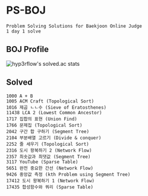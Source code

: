 # PS-BOJ

    Problem Solving Solutions for Baekjoon Online Judge
    1 day 1 solve

## BOJ Profile

![hyp3rflow's solved.ac stats](https://github-readme-solvedac.hyp3rflow.vercel.app/api/?handle=bln01)

## Solved

    1000 A + B
    1005 ACM Craft (Topological Sort)
    1016 제곱 ㄴㄴ수 (Sieve of Eratosthenes)
    11438 LCA 2 (Lowest Common Ancestor)
    1717 집합의 표현 (Union Find)
    1766 문제집 (Topological Sort)
    2042 구간 합 구하기 (Segment Tree)
    2104 부분배열 고르기 (Divide & conquer)
    2252 줄 세우기 (Topological Sort)
    2316 도시 왕복하기 2 (Network Flow)
    2357 최솟값과 최댓값 (Segment Tree)
    3117 YouTube (Sparse Table)
    5651 완전 중요한 간선 (Network Flow)
    9426 중앙값 측정 (kth Problem using Segment Tree)
    17412 도시 왕복하기 1 (Network Flow)
    17435 합성함수와 쿼리 (Sparse Table)
